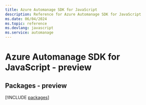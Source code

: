 ```yaml
---
title: Azure Automanage SDK for JavaScript
description: Reference for Azure Automanage SDK for JavaScript
ms.date: 06/04/2024
ms.topic: reference
ms.devlang: javascript
ms.service: automanage
---
```

# Azure Automanage SDK for JavaScript - preview
## Packages - preview
[!INCLUDE [packages](automanage-index.md)]
